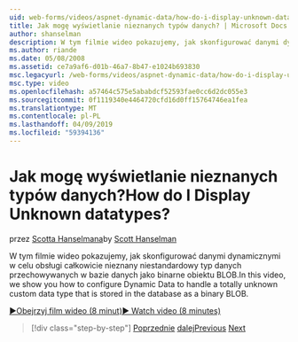 ```yaml
---
uid: web-forms/videos/aspnet-dynamic-data/how-do-i-display-unknown-datatypes
title: Jak mogę wyświetlanie nieznanych typów danych? | Microsoft Docs
author: shanselman
description: W tym filmie wideo pokazujemy, jak skonfigurować danymi dynamicznymi w celu obsługi całkowicie nieznany niestandardowy typ danych przechowywanych w bazie danych jako binarne obiektu BLOB.
ms.author: riande
ms.date: 05/08/2008
ms.assetid: ce7a9af6-d01b-46a7-8b47-e1024b693830
msc.legacyurl: /web-forms/videos/aspnet-dynamic-data/how-do-i-display-unknown-datatypes
msc.type: video
ms.openlocfilehash: a57464c575e5ababdcf52593fae0cc6d2dc055e3
ms.sourcegitcommit: 0f1119340e4464720cfd16d0ff15764746ea1fea
ms.translationtype: MT
ms.contentlocale: pl-PL
ms.lasthandoff: 04/09/2019
ms.locfileid: "59394136"
---
```

# <a name="how-do-i-display-unknown-datatypes"></a><span data-ttu-id="b0f70-104">Jak mogę wyświetlanie nieznanych typów danych?</span><span class="sxs-lookup"><span data-stu-id="b0f70-104">How do I Display Unknown datatypes?</span></span>

<span data-ttu-id="b0f70-105">przez [Scotta Hanselmana](https://github.com/shanselman)</span><span class="sxs-lookup"><span data-stu-id="b0f70-105">by [Scott Hanselman](https://github.com/shanselman)</span></span>

<span data-ttu-id="b0f70-106">W tym filmie wideo pokazujemy, jak skonfigurować danymi dynamicznymi w celu obsługi całkowicie nieznany niestandardowy typ danych przechowywanych w bazie danych jako binarne obiektu BLOB.</span><span class="sxs-lookup"><span data-stu-id="b0f70-106">In this video, we show you how to configure Dynamic Data to handle a totally unknown custom data type that is stored in the database as a binary BLOB.</span></span>

[<span data-ttu-id="b0f70-107">&#9654;Obejrzyj film wideo (8 minut)</span><span class="sxs-lookup"><span data-stu-id="b0f70-107">&#9654; Watch video (8 minutes)</span></span>](https://channel9.msdn.com/Blogs/ASP-NET-Site-Videos/how-do-i-display-unknown-datatypes)

> [!div class="step-by-step"]
> <span data-ttu-id="b0f70-108">[Poprzednie](how-do-i-make-custom-pages.md)
> [dalej](how-do-i-use-a-dynamiccontrol-in-listview-and-detailsview-controls.md)</span><span class="sxs-lookup"><span data-stu-id="b0f70-108">[Previous](how-do-i-make-custom-pages.md)
[Next](how-do-i-use-a-dynamiccontrol-in-listview-and-detailsview-controls.md)</span></span>

